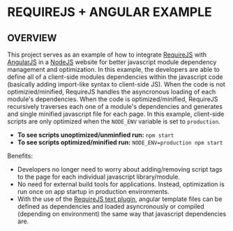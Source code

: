# REQUIREJS + ANGULAR EXAMPLE

## OVERVIEW
This project serves as an example of how to integrate [RequireJS](http://requirejs.org) with [AngularJS](https://angularjs.org/) in a [NodeJS](https://nodejs.org/) website for better javascript module dependency management and optimization. In this example, the developers are able to define all of a client-side modules dependencies within the javascript code (basically adding import-like syntax to client-side JS). When the code is not optimizied/minified, RequireJS handles the asyncronous loading of each module's dependencies. When the code is optimized/minified, RequireJS recursively traverses each one of a module's dependencies and generates and single minified javascript file for each page. In this example, client-side scripts are only optimized when the `NODE_ENV` variable is set to `production`.

* **To see scripts unoptimized/unminfied run:** `npm start`
* **To see scripts optimized/minified run:** `NODE_ENV=production npm start`

Benefits:

* Developers no longer need to worry about adding/removing script tags to the page for each individual javascript library/module.
* No need for external build tools for applications. Instead, optimization is run once on app startup in production environments.
* With the use of the [RequireJS text plugin](https://github.com/requirejs/text), angular template files can be defined as dependencies and loaded asyncronously or compiled (depending on environment) the same way that javascript dependencies are.